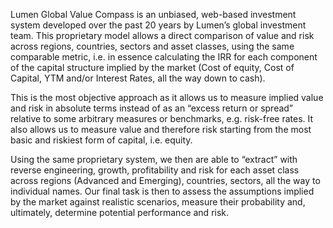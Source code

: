 Lumen Global Value Compass is an unbiased, web-based investment system developed over the past 20 years by Lumen’s global investment team.  This proprietary model allows a direct comparison of value and risk across regions, countries, sectors and asset classes, using the same comparable metric, i.e. in essence calculating the IRR for each component of the capital structure implied by the market (Cost of equity, Cost of Capital, YTM and/or Interest Rates, all the way down to cash).

This is the most objective approach as it allows us to measure implied value and risk in absolute terms instead of as an “excess return or spread” relative to some arbitrary measures or benchmarks, e.g. risk-free rates. It also allows us to measure value and therefore risk starting from the most basic and riskiest form of capital, i.e. equity.  

Using the same proprietary system, we then are able to “extract” with reverse engineering, growth, profitability and risk for each asset class across regions (Advanced and Emerging), countries, sectors, all the way to individual names. Our final task is then to assess the assumptions implied by the market against realistic scenarios, measure their probability and, ultimately, determine potential performance and risk.